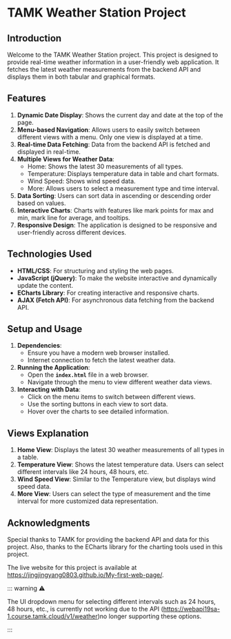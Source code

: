 # **TAMK Weather Station Project**

## **Introduction**

Welcome to the TAMK Weather Station project. This project is designed to provide real-time weather information in a user-friendly web application. It fetches the latest weather measurements from the backend API and displays them in both tabular and graphical formats.

## **Features**

1. **Dynamic Date Display**: Shows the current day and date at the top of the page.
2. **Menu-based Navigation**: Allows users to easily switch between different views with a menu. Only one view is displayed at a time.
3. **Real-time Data Fetching**: Data from the backend API is fetched and displayed in real-time.
4. **Multiple Views for Weather Data**:
   - Home: Shows the latest 30 measurements of all types.
   - Temperature: Displays temperature data in table and chart formats.
   - Wind Speed: Shows wind speed data.
   - More: Allows users to select a measurement type and time interval.
5. **Data Sorting**: Users can sort data in ascending or descending order based on values.
6. **Interactive Charts**: Charts with features like mark points for max and min, mark line for average, and tooltips.
7. **Responsive Design**: The application is designed to be responsive and user-friendly across different devices.

## **Technologies Used**

- **HTML/CSS**: For structuring and styling the web pages.
- **JavaScript (jQuery)**: To make the website interactive and dynamically update the content.
- **ECharts Library**: For creating interactive and responsive charts.
- **AJAX (Fetch API)**: For asynchronous data fetching from the backend API.

## **Setup and Usage**

1. **Dependencies**:
   - Ensure you have a modern web browser installed.
   - Internet connection to fetch the latest weather data.
2. **Running the Application**:
   - Open the **`index.html`** file in a web browser.
   - Navigate through the menu to view different weather data views.
3. **Interacting with Data**:
   - Click on the menu items to switch between different views.
   - Use the sorting buttons in each view to sort data.
   - Hover over the charts to see detailed information.

## **Views Explanation**

1. **Home View**: Displays the latest 30 weather measurements of all types in a table.
2. **Temperature View**: Shows the latest temperature data. Users can select different intervals like 24 hours, 48 hours, etc.
3. **Wind Speed View**: Similar to the Temperature view, but displays wind speed data.
4. **More View**: Users can select the type of measurement and the time interval for more customized data representation.

## **Acknowledgments**

Special thanks to TAMK for providing the backend API and data for this project. Also, thanks to the ECharts library for the charting tools used in this project.

The live website for this project is available at https://jingjingyang0803.github.io/My-first-web-page/.

::: warning ⚠️

The UI dropdown menu for selecting different intervals such as 24 hours, 48 hours, etc., is currently not working due to the API (https://webapi19sa-1.course.tamk.cloud/v1/weather)no longer supporting these options.

:::
